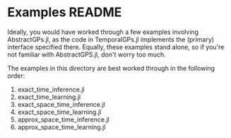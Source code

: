 # Examples README

Ideally, you would have worked through a few examples involving AbstractGPs.jl, as the code
in TemporalGPs.jl implements the (primary) interface specified there.
Equally, these examples stand alone, so if you're not familiar with AbstractGPS.jl, don't
worry too much.

The examples in this directory are best worked through in the following order:
1. exact_time_inference.jl
2. exact_time_learning.jl
3. exact_space_time_inference.jl
4. exact_space_time_learning.jl
5. approx_space_time_inference.jl
6. approx_space_time_learning.jl

